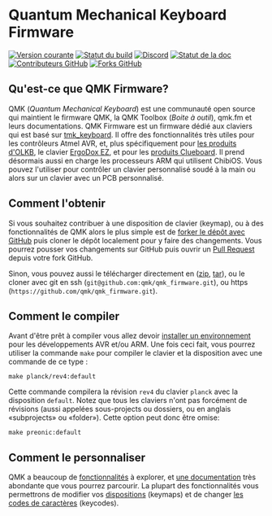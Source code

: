 # Quantum Mechanical Keyboard Firmware

[![Version courante](https://img.shields.io/github/tag/qmk/qmk_firmware.svg)](https://github.com/qmk/qmk_firmware/tags)
[![Statut du build](https://travis-ci.org/qmk/qmk_firmware.svg?branch=master)](https://travis-ci.org/qmk/qmk_firmware)
[![Discord](https://img.shields.io/discord/440868230475677696.svg)](https://discord.gg/Uq7gcHh)
[![Statut de la doc](https://img.shields.io/badge/docs-ready-orange.svg)](https://docs.qmk.fm)
[![Contributeurs GitHub](https://img.shields.io/github/contributors/qmk/qmk_firmware.svg)](https://github.com/qmk/qmk_firmware/pulse/monthly)
[![Forks GitHub](https://img.shields.io/github/forks/qmk/qmk_firmware.svg?style=social&label=Fork)](https://github.com/qmk/qmk_firmware/)

## Qu'est-ce que QMK Firmware?

QMK (*Quantum Mechanical Keyboard*) est une communauté open source qui maintient le firmware QMK, la QMK Toolbox (*Boite à outil*), qmk.fm et leurs documentations. QMK Firmware est un firmware dédié aux claviers qui est basé sur [tmk\_keyboard](https://github.com/tmk/tmk_keyboard). Il offre des fonctionnalités très utiles pour les contrôleurs Atmel AVR, et, plus spécifiquement pour [les produits d'OLKB](https://olkb.com), le clavier [ErgoDox EZ](https://www.ergodox-ez.com), et pour les [produits Clueboard](https://clueboard.co/). Il prend désormais aussi en charge les processeurs ARM qui utilisent ChibiOS. Vous pouvez l'utiliser pour contrôler un clavier personnalisé soudé à la main ou alors sur un clavier avec un PCB personnalisé.

## Comment l'obtenir

Si vous souhaitez contribuer à une disposition de clavier (keymap), ou à des fonctionnalités de QMK alors le plus simple est de [forker le dépôt avec GitHub](https://github.com/qmk/qmk_firmware#fork-destination-box) puis cloner le dépôt localement pour y faire des changements. Vous pourrez pousser vos changements sur GitHub puis ouvrir un [Pull Request](https://github.com/qmk/qmk_firmware/pulls) depuis votre fork GitHub.

Sinon, vous pouvez aussi le télécharger directement en ([zip](https://github.com/qmk/qmk_firmware/zipball/master), [tar](https://github.com/qmk/qmk_firmware/tarball/master)), ou le cloner avec git en ssh (`git@github.com:qmk/qmk_firmware.git`), ou https (`https://github.com/qmk/qmk_firmware.git`).

## Comment le compiler

Avant d'être prêt à compiler vous allez devoir [installer un environnement](fr-fr/getting_started_build_tools.md) pour les développements AVR et/ou ARM. Une fois ceci fait, vous pourrez utiliser la commande `make` pour compiler le clavier et la disposition avec une commande de ce type :

    make planck/rev4:default

Cette commande compilera la révision `rev4` du clavier `planck` avec la disposition `default`. Notez que tous les claviers n'ont pas forcément de révisions (aussi appelées sous-projects ou dossiers, ou en anglais «subprojects» ou «folder»). Cette option peut donc être omise:

    make preonic:default

## Comment le personnaliser

QMK a beaucoup de [fonctionnalités](fr-fr/features.md) à explorer, et [une documentation](https://docs.qmk.fm) très abondante que vous pourrez parcourir. La plupart des fonctionnalités vous permettrons de modifier vos [dispositions](fr-fr/keymap.md) (keymaps) et de changer [les codes de caractères](fr-fr/keycodes.md) (keycodes).

